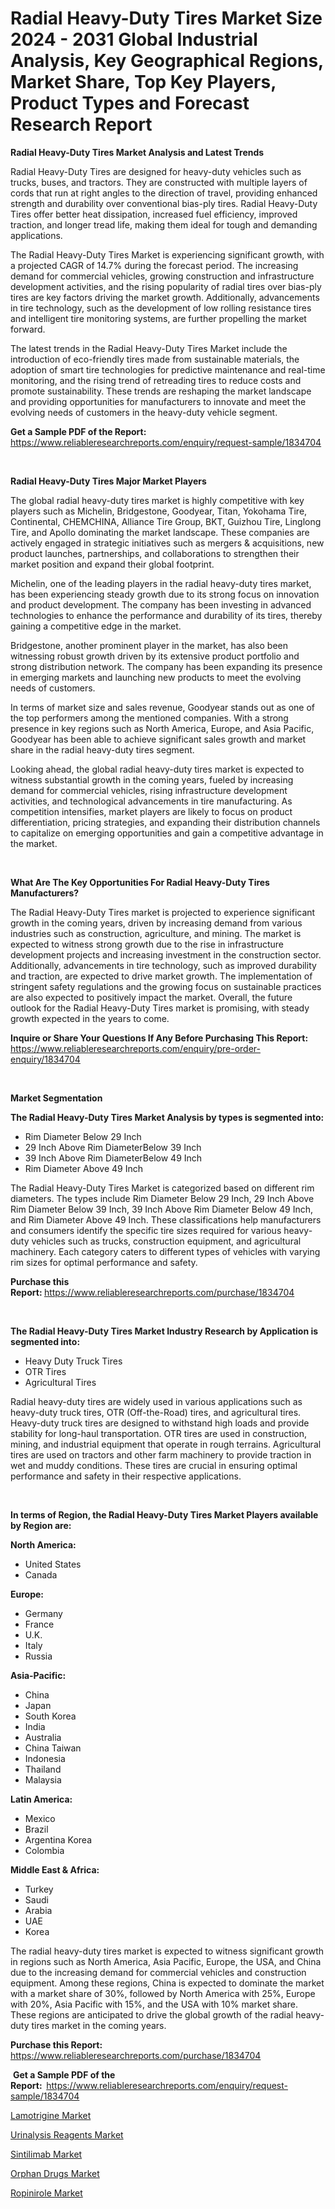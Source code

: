 <p><h1>Radial Heavy-Duty Tires Market Size 2024 - 2031 Global Industrial Analysis, Key Geographical Regions, Market Share, Top Key Players, Product Types and Forecast Research Report</h1></p><p><strong>Radial Heavy-Duty Tires Market Analysis and Latest Trends</strong></p>
<p><p>Radial Heavy-Duty Tires are designed for heavy-duty vehicles such as trucks, buses, and tractors. They are constructed with multiple layers of cords that run at right angles to the direction of travel, providing enhanced strength and durability over conventional bias-ply tires. Radial Heavy-Duty Tires offer better heat dissipation, increased fuel efficiency, improved traction, and longer tread life, making them ideal for tough and demanding applications.</p><p>The Radial Heavy-Duty Tires Market is experiencing significant growth, with a projected CAGR of 14.7% during the forecast period. The increasing demand for commercial vehicles, growing construction and infrastructure development activities, and the rising popularity of radial tires over bias-ply tires are key factors driving the market growth. Additionally, advancements in tire technology, such as the development of low rolling resistance tires and intelligent tire monitoring systems, are further propelling the market forward.</p><p>The latest trends in the Radial Heavy-Duty Tires Market include the introduction of eco-friendly tires made from sustainable materials, the adoption of smart tire technologies for predictive maintenance and real-time monitoring, and the rising trend of retreading tires to reduce costs and promote sustainability. These trends are reshaping the market landscape and providing opportunities for manufacturers to innovate and meet the evolving needs of customers in the heavy-duty vehicle segment.</p></p>
<p><strong>Get a Sample PDF of the Report:&nbsp;</strong> <a href="https://www.reliableresearchreports.com/enquiry/request-sample/1834704">https://www.reliableresearchreports.com/enquiry/request-sample/1834704</a></p>
<p>&nbsp;</p>
<p><strong>Radial Heavy-Duty Tires Major Market Players</strong></p>
<p><p>The global radial heavy-duty tires market is highly competitive with key players such as Michelin, Bridgestone, Goodyear, Titan, Yokohama Tire, Continental, CHEMCHINA, Alliance Tire Group, BKT, Guizhou Tire, Linglong Tire, and Apollo dominating the market landscape. These companies are actively engaged in strategic initiatives such as mergers & acquisitions, new product launches, partnerships, and collaborations to strengthen their market position and expand their global footprint.</p><p>Michelin, one of the leading players in the radial heavy-duty tires market, has been experiencing steady growth due to its strong focus on innovation and product development. The company has been investing in advanced technologies to enhance the performance and durability of its tires, thereby gaining a competitive edge in the market.</p><p>Bridgestone, another prominent player in the market, has also been witnessing robust growth driven by its extensive product portfolio and strong distribution network. The company has been expanding its presence in emerging markets and launching new products to meet the evolving needs of customers.</p><p>In terms of market size and sales revenue, Goodyear stands out as one of the top performers among the mentioned companies. With a strong presence in key regions such as North America, Europe, and Asia Pacific, Goodyear has been able to achieve significant sales growth and market share in the radial heavy-duty tires segment.</p><p>Looking ahead, the global radial heavy-duty tires market is expected to witness substantial growth in the coming years, fueled by increasing demand for commercial vehicles, rising infrastructure development activities, and technological advancements in tire manufacturing. As competition intensifies, market players are likely to focus on product differentiation, pricing strategies, and expanding their distribution channels to capitalize on emerging opportunities and gain a competitive advantage in the market.</p></p>
<p>&nbsp;</p>
<p><strong>What Are The Key Opportunities For Radial Heavy-Duty Tires Manufacturers?</strong></p>
<p><p>The Radial Heavy-Duty Tires market is projected to experience significant growth in the coming years, driven by increasing demand from various industries such as construction, agriculture, and mining. The market is expected to witness strong growth due to the rise in infrastructure development projects and increasing investment in the construction sector. Additionally, advancements in tire technology, such as improved durability and traction, are expected to drive market growth. The implementation of stringent safety regulations and the growing focus on sustainable practices are also expected to positively impact the market. Overall, the future outlook for the Radial Heavy-Duty Tires market is promising, with steady growth expected in the years to come.</p></p>
<p><strong>Inquire or Share Your Questions If Any Before Purchasing This Report:</strong> <a href="https://www.reliableresearchreports.com/enquiry/pre-order-enquiry/1834704">https://www.reliableresearchreports.com/enquiry/pre-order-enquiry/1834704</a></p>
<p>&nbsp;</p>
<p><strong>Market Segmentation</strong></p>
<p><strong>The Radial Heavy-Duty Tires Market Analysis by types is segmented into:</strong></p>
<p><ul><li>Rim Diameter Below 29 Inch</li><li>29 Inch Above Rim DiameterBelow 39 Inch</li><li>39 Inch Above Rim DiameterBelow 49 Inch</li><li>Rim Diameter Above 49 Inch</li></ul></p>
<p><p>The Radial Heavy-Duty Tires Market is categorized based on different rim diameters. The types include Rim Diameter Below 29 Inch, 29 Inch Above Rim Diameter Below 39 Inch, 39 Inch Above Rim Diameter Below 49 Inch, and Rim Diameter Above 49 Inch. These classifications help manufacturers and consumers identify the specific tire sizes required for various heavy-duty vehicles such as trucks, construction equipment, and agricultural machinery. Each category caters to different types of vehicles with varying rim sizes for optimal performance and safety.</p></p>
<p><strong>Purchase this Report:&nbsp;</strong><a href="https://www.reliableresearchreports.com/purchase/1834704">https://www.reliableresearchreports.com/purchase/1834704</a></p>
<p>&nbsp;</p>
<p><strong>The Radial Heavy-Duty Tires Market Industry Research by Application is segmented into:</strong></p>
<p><ul><li>Heavy Duty Truck Tires</li><li>OTR Tires</li><li>Agricultural Tires</li></ul></p>
<p><p>Radial heavy-duty tires are widely used in various applications such as heavy-duty truck tires, OTR (Off-the-Road) tires, and agricultural tires. Heavy-duty truck tires are designed to withstand high loads and provide stability for long-haul transportation. OTR tires are used in construction, mining, and industrial equipment that operate in rough terrains. Agricultural tires are used on tractors and other farm machinery to provide traction in wet and muddy conditions. These tires are crucial in ensuring optimal performance and safety in their respective applications.</p></p>
<p>&nbsp;</p>
<p><strong>In terms of Region, the Radial Heavy-Duty Tires Market Players available by Region are:</strong></p>
<p>
    <p> <strong> North America: </strong>
        <ul>
            <li>United States</li>
            <li>Canada</li>
        </ul>
        </p> 
    <p> <strong> Europe: </strong>
        <ul>
            <li>Germany</li>
            <li>France</li>
            <li>U.K.</li>
            <li>Italy</li>
            <li>Russia</li>
        </ul>
        </p> 
    <p> <strong> Asia-Pacific: </strong>
        <ul>
            <li>China</li>
            <li>Japan</li>
            <li>South Korea</li>
            <li>India</li>
            <li>Australia</li>
            <li>China Taiwan</li>
            <li>Indonesia</li>
            <li>Thailand</li>
            <li>Malaysia</li>
        </ul>
        </p> 
    <p> <strong> Latin America: </strong>
        <ul>
            <li>Mexico</li>
            <li>Brazil</li>
            <li>Argentina Korea</li>
            <li>Colombia</li>
        </ul>
        </p> 
    <p> <strong> Middle East & Africa: </strong>
        <ul>
            <li>Turkey</li>
            <li>Saudi</li>
            <li>Arabia</li>
            <li>UAE</li>
            <li>Korea</li>
        </ul>
    </p>
    </p>
<p><p>The radial heavy-duty tires market is expected to witness significant growth in regions such as North America, Asia Pacific, Europe, the USA, and China due to the increasing demand for commercial vehicles and construction equipment. Among these regions, China is expected to dominate the market with a market share of 30%, followed by North America with 25%, Europe with 20%, Asia Pacific with 15%, and the USA with 10% market share. These regions are anticipated to drive the global growth of the radial heavy-duty tires market in the coming years.</p></p>
<p><strong>Purchase this Report: </strong><a href="https://www.reliableresearchreports.com/purchase/1834704">https://www.reliableresearchreports.com/purchase/1834704</a></p>
<p>&nbsp;<strong>Get a Sample PDF of the Report:&nbsp;&nbsp;</strong><a href="https://www.reliableresearchreports.com/enquiry/request-sample/1834704">https://www.reliableresearchreports.com/enquiry/request-sample/1834704</a></p>
<p><strong></strong></p>
<p><p><a href="https://medium.com/@scottford2001/lamotrigine-market-insight-market-trends-growth-forecasted-from-2024-to-2031-3e068c2c7a04">Lamotrigine Market</a></p><p><a href="https://medium.com/@angelaarnold1941/urinalysis-reagents-market-research-report-its-history-and-forecast-2024-to-2031-d7b79e79f7dd">Urinalysis Reagents Market</a></p><p><a href="https://medium.com/@elvirabogdani08/sintilimab-market-analysis-its-cagr-market-segmentation-and-global-industry-overview-5cab4a3ce51c">Sintilimab Market</a></p><p><a href="https://medium.com/@scottford2001/orphan-drugs-market-the-key-to-successful-business-strategy-forecast-till-2031-76e3103b962f">Orphan Drugs Market</a></p><p><a href="https://medium.com/@elvirabogdani08/ropinirole-market-competitive-analysis-market-trends-and-forecast-to-2031-9bdf2b4beec9">Ropinirole Market</a></p></p>